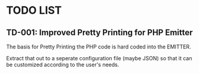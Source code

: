 TODO LIST
=========

TD-001: Improved Pretty Printing for PHP Emitter
------------------------------------------------

The basis for Pretty Printing the PHP code is hard coded into the EMITTER.

Extract that out to a seperate configuration file (maybe JSON) so that it can be customized according to the user's needs.